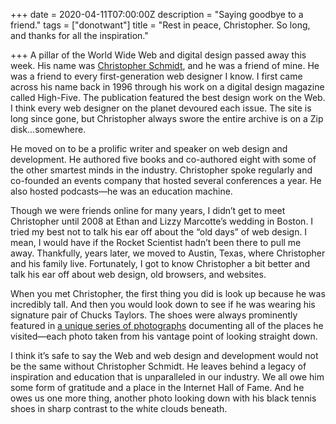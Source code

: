 +++
date = 2020-04-11T07:00:00Z
description = "Saying goodbye to a friend."
tags = ["donotwant"]
title = "Rest in peace, Christopher. So long, and thanks for all the inspiration."

+++
A pillar of the World Wide Web and digital design passed away this week. His name was [Christopher Schmidt](http://christopher.org "Christopher Schmidt"), and he was a friend of mine. He was a friend to every first-generation web designer I know. I first came across his name back in 1996 through his work on a digital design magazine called High-Five. The publication featured the best design work on the Web. I think every web designer on the planet devoured each issue. The site is long since gone, but Christopher always swore the entire archive is on a Zip disk…somewhere.

He moved on to be a prolific writer and speaker on web design and development. He authored five books and co-authored eight with some of the other smartest minds in the industry. Christopher spoke regularly and co-founded an events company that hosted several conferences a year. He also hosted podcasts—he was an education machine.

Though we were friends online for many years, I didn’t get to meet Christopher until 2008 at Ethan and Lizzy Marcotte’s wedding in Boston. I tried my best not to talk his ear off about the “old days” of web design. I mean, I would have if the Rocket Scientist hadn’t been there to pull me away. Thankfully, years later, we moved to Austin, Texas, where Christopher and his family live. Fortunately, I got to know Christopher a bit better and talk his ear off about web design, old browsers, and websites.

When you met Christopher, the first thing you did is look up because he was incredibly tall. And then you would look down to see if he was wearing his signature pair of Chucks Taylors. The shoes were always prominently featured in [a unique series of photographs](https://www.flickr.com/photos/teleject/ "photos of places Christopher visited") documenting all of the places he visited—each photo taken from his vantage point of looking straight down.

I think it’s safe to say the Web and web design and development would not be the same without Christopher Schmidt. He leaves behind a legacy of inspiration and education that is unparalleled in our industry. We all owe him some form of gratitude and a place in the Internet Hall of Fame. And he owes us one more thing, another photo looking down with his black tennis shoes in sharp contrast to the white clouds beneath.